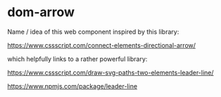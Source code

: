 # dom-arrow

Name / idea of this web component inspired by this library:

https://www.cssscript.com/connect-elements-directional-arrow/

which helpfully links to a rather powerful library:

https://www.cssscript.com/draw-svg-paths-two-elements-leader-line/

https://www.npmjs.com/package/leader-line


